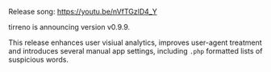 Release song: https://youtu.be/nVfTGzlD4_Y

tirreno is announcing version v0.9.9.

This release enhances user visiual analytics, improves user-agent treatment
and introduces several manual app settings, including `.php` formatted lists
of suspicious words.
